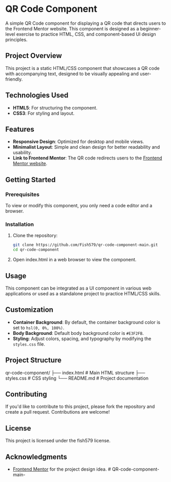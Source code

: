 # QR Code Component

A simple QR Code component for displaying a QR code that directs users to the Frontend Mentor website. This component is designed as a beginner-level exercise to practice HTML, CSS, and component-based UI design principles.

## Project Overview

This project is a static HTML/CSS component that showcases a QR code with accompanying text, designed to be visually appealing and user-friendly.

## Technologies Used

- **HTML5**: For structuring the component.
- **CSS3**: For styling and layout.

## Features

- **Responsive Design**: Optimized for desktop and mobile views.
- **Minimalist Layout**: Simple and clean design for better readability and usability.
- **Link to Frontend Mentor**: The QR code redirects users to the [Frontend Mentor website](https://www.frontendmentor.io/).

## Getting Started

### Prerequisites

To view or modify this component, you only need a code editor and a browser.

### Installation

1. Clone the repository:
   ```bash
   git clone https://github.com/Fish579/qr-code-component-main.git
   cd qr-code-component
   ```
2. Open index.html in a web browser to view the component.

## Usage

This component can be integrated as a UI component in various web applications or used as a standalone project to practice HTML/CSS skills.

## Customization

- **Container Background**: By default, the container background color is set to `hsl(0, 0%, 100%)`.
- **Body Background**: Default body background color is `#E3F2FB`.
- **Styling**: Adjust colors, spacing, and typography by modifying the `styles.css` file.

## Project Structure

qr-code-component/
├── index.html # Main HTML structure
├── styles.css # CSS styling
└── README.md # Project documentation

## Contributing

If you'd like to contribute to this project, please fork the repository and create a pull request. Contributions are welcome!

## License

This project is licensed under the fish579 license.

## Acknowledgments

- [Frontend Mentor](https://www.frontendmentor.io/) for the project design idea.
#   Q R - c o d e - c o m p o n e n t - m a i n -  
 